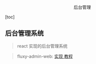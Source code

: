 <center>后台管理</center>





[toc]





## 后台管理系统

> react 实现的后台管理系统



> fluxy-admin-web: [实现 ](https://github.com/dbfu/fluxy-admin-web) [教程](https://juejin.cn/post/7269063053878771768?searchId=20230906152133AA0809560C32F182E984)
>
>  